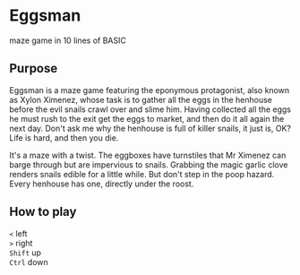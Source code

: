 # Eggsman
maze game in 10 lines of BASIC

## Purpose

Eggsman is a maze game featuring the eponymous protagonist, also known as Xylon Ximenez, whose task is to gather all the eggs in the henhouse before the evil snails crawl over and slime him. Having collected all the eggs he must rush to the exit get the eggs to market, and then do it all again the next day. Don't ask me why the henhouse is full of killer snails, it just is, OK? Life is hard, and then you die.

It's a maze with a twist. The eggboxes have turnstiles that Mr Ximenez can barge through but are impervious to snails. Grabbing the magic garlic clove renders snails edible for a little while. But don't step in the poop hazard. Every henhouse has one, directly under the roost.

## How to play

`<`     left  
`>`     right  
`Shift` up  
`Ctrl`  down  
